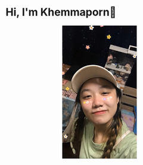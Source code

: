 # Hi, I'm Khemmaporn👋
<div align="center">
  <img src="https://github.com/ssunny-mengg/ssunny-mengg/blob/main/My%20pic.png" width="200" alt="รูปโปรไฟล์ของคุณ">
</div>
<!--
**ssunny-mengg/ssunny-mengg** is a ✨ _special_ ✨ repository because its `README.md` (this file) appears on your GitHub profile.

Here are some ideas to get you started:

- 🔭 I’m currently working on ...
- 🌱 I’m currently learning ...
- 👯 I’m looking to collaborate on ...
- 🤔 I’m looking for help with ...
- 💬 Ask me about ...
- 📫 How to reach me: ...
- 😄 Pronouns: ...
- ⚡ Fun fact: ...
-->
